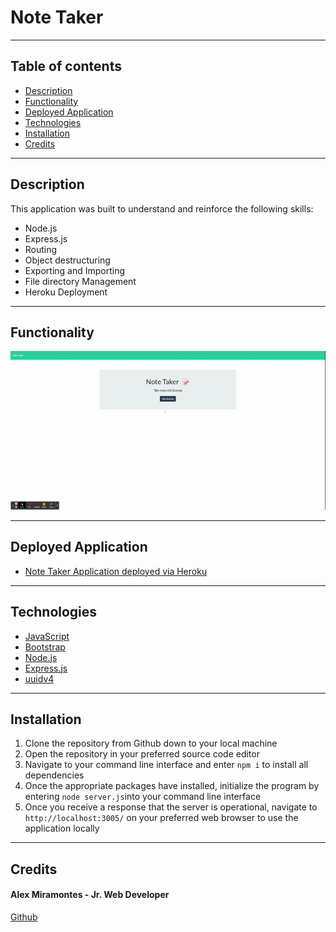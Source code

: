 # Note Taker

---

## Table of contents

- [Description](#description)
- [Functionality](#functionality)
- [Deployed Application](#deployed-application)
- [Technologies](#technologies)
- [Installation](#installation)
- [Credits](#credits)

---

## Description

This application was built to understand and reinforce the following skills:

- Node.js
- Express.js
- Routing
- Object destructuring
- Exporting and Importing
- File directory Management
- Heroku Deployment

---

## Functionality

![gif demonstrating functionality of Note Taker App](./images/functionality_demonstration_note_taker.gif)

---

## Deployed Application

- [Note Taker Application deployed via Heroku](https://intense-journey-68438.herokuapp.com/)

---

## Technologies

- [JavaScript](https://www.javascript.com/)
- [Bootstrap](https://getbootstrap.com/)
- [Node.js](https://nodejs.org/)
- [Express.js](https://expressjs.com/)
- [uuidv4](https://www.npmjs.com/package/uuidv4)

---

## Installation

1. Clone the repository from Github down to your local machine
2. Open the repository in your preferred source code editor
3. Navigate to your command line interface and enter `npm i` to install all dependencies
4. Once the appropriate packages have installed, initialize the program by entering `node server.js`into your command line interface
5. Once you receive a response that the server is operational, navigate to `http://localhost:3005/` on your preferred web browser to use the application locally

---

## Credits

#### Alex Miramontes - Jr. Web Developer

[Github](https://www.github.com/amiramonte)
